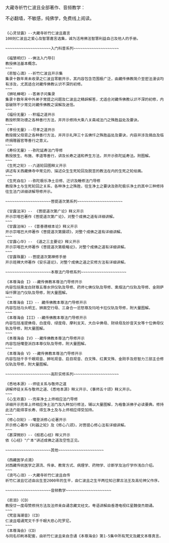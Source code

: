 大藏寺祈竹仁波且全部著作、音频教学：

不必翻墙，不敏感，纯佛学，免费线上阅读。

~~~~~~~~~~~~~~~~~~~~人生指引~~~~~~~~~~~~~~~~~~~~

《心灵甘露》--大藏寺祈竹仁波且嘉言
100则仁波且之爱心及智慧嘉言选集，诚为活用佛法智慧利益自己及他人的手册。

~~~~~~~~~~~~~~~~~~~~入门科普系列~~~~~~~~~~~~~~~~~~~~

《福慧明灯》--佛法入门导引
教授佛法基本概念。
~~~
《悲智心滴》--祈竹仁波且开示集
集录十数年来未收录之仁波且零散开示，其内容包含范围极广泛，由藏传佛教简介至密法漫谈均有涉及，尤其适合对藏传佛教认识不深的初修。
~~~
《狮吼棒喝》--答弟子问集录
集录十数年来中外弟子常提之问题及仁波且之精辟解答，尤适合对藏传佛教认识不深的初修，内容破除不少常见对藏传佛教之误解及迷信。
~~~
《福份无量》--积福之道开示
教授积聚功德之各种善行方法，并开示修持大乘八关斋戒法门之殊胜益处及要诀。
~~~
《孝份无量》--尽孝之道开示
教授报父母恩之各种善行方法，并开示礼拜三十五佛忏之殊胜益处及要诀，内容并涉及捐血及临终捐赠器官等善行之意义。
~~~
《寿份无量》--弥陀延寿法门导修
教授放生、布施、孝道等善行，讲及长寿之道和养生方法，并开示弥陀延寿法。附图解。
~~~
《生死之轮》--六道轮回图释义开示
讲述有关西藏佛寺中常见的、描述众生生死轮回及脱苦的教法在内的生死之轮绘画。
~~~
《生死自在》--弥陀极乐净土日修、迁识及睡修法门导修
教授净土与生死轮回之关系，各种净土之殊胜，往生净土之要诀及弥陀极乐净土的其中三种修持往生法门详细讲解导修开示。

~~~~~~~~~~~~~~~~~~~~菩提道次第系列~~~~~~~~~~~~~~~~~~~~

《甘露法洋》-- 《菩提道次第广论》释义开示
开示宗喀巴著作《菩提道次第广论》，对整个成佛之道有详细讲解。
~~~
《甘露法味》--《普善德根本论》释义开示
开示宗喀巴大师著作《菩提道次第摄颂》，对整个成佛之道有详细讲解。
~~~
《甘露心华》-- 《道之三主要论》释义开示
开示宗喀巴大师著作《菩提道次第极略论》，对整个成佛之道有详细讲解。
~~~
《甘露珠蔓》--菩提道次第禅修手册
开示班禅大师著作《安乐道论》，对整个成佛之道之实修方法有详细讲解。

~~~~~~~~~~~~~~~~~~~~本尊法门导修系列~~~~~~~~~~~~~~~~~~~~

《本尊海会 I》--藏传佛教本尊法门导修开示
内容包括乘龙白财尊五尊水供仪轨及导修、药师七佛仪轨及导修、熏烟法门仪轨及导修、金刚萨垛忏罪法门仪轨及导修，附大量图解。
~~~
《本尊海会 II》-- 藏传佛教本尊法门导修开示
内容包括马头明王、狮面空行母、三身合一忿怒尊及玛哈卡拉仪轨及导修，附大量图解。
~~~
《本尊海会 III》--藏传佛教本尊法门导修开示
内容包括准提佛母、白度母、绿度母、摩利支天、大白伞佛母、财续母及妙音天女等十位佛母仪轨及导修，附大量图解。
~~~
《本尊海会 IV》--藏传佛教本尊法门导修开示
内容包括噶登派四本尊仪轨及导修，附大量图解。
~~~
《本尊海会 V》--藏传佛教本尊法门导修开示
内容包括千手千眼观音、狮吼观音、启目观音、白文殊、红黄文殊、金刚手及悲智力三部主合修仪轨及导修，附大量图解。

~~~~~~~~~~~~~~~~~~~~高阶实修系列~~~~~~~~~~~~~~~~~~~~

《悉地本源》--师徒关系与敬师之道
讲解师徒关系与敬师之道、《悉地本源》释义开示、《事师五十颂》释义开示。
~~~
《心生欢喜》--兜率净土上师相应法门导修
详细开示兜率上师相应净土法门及九种加行修法，辅以大量图解，为格鲁派佛子必读要典。修持此法门能得享长寿、得生净土及与上师相应得受加持。
~~~
《修心剑轮》--噶登派修心论著开示
开示修心著作《利器之轮》及《修心八颂》，对菩提心修心法有详细讲解。
~~~
《甚深微妙》--《般若心经》释义开示
依《心经》"广本"讲述成佛之道及空性正见。

~~~~~~~~~~~~~~~~~~~~其他~~~~~~~~~~~~~~~~~~~~

《西藏医学点滴》
对西藏传统医学之源流、传承、教育方式、病理学、药物学、诊断学及治疗学作浅白介绍。
~~~
《浪丐心泪》--大藏寺祈竹仁波且自传
祈竹仁波且忆述由出生至2000年的生平，由仁波且之生平两位知己蒙古法王及高伦神父作序。

~~~~~~~~~~~~~~~~~~~~音频教学~~~~~~~~~~~~~~~~~~~~

《悲泪》（CD）
教授廿一度母赞修持方法及法师亲自诵念藏文经文。粤语讲解由香港电视红星魏俊杰朗诵。
~~~
《梵音海潮音》（CD）
仁波且唱诵梵文千手千眼大悲心陀罗尼。
~~~
《本尊海会》（CD）
与同名印刷本配套，由祈竹仁波且亲自念诵《本尊海会》第1-5集中所有梵文及藏文本尊真言。
